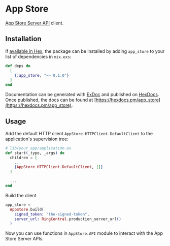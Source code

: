 # App Store

[App Store Server API](https://developer.apple.com/documentation/appstoreserverapi) client.

## Installation

If [available in Hex](https://hex.pm/docs/publish), the package can be installed
by adding `app_store` to your list of dependencies in `mix.exs`:

```elixir
def deps do
  [
    {:app_store, "~> 0.1.0"}
  ]
end
```

Documentation can be generated with [ExDoc](https://github.com/elixir-lang/ex_doc)
and published on [HexDocs](https://hexdocs.pm). Once published, the docs can
be found at [https://hexdocs.pm/app_store](https://hexdocs.pm/app_store).

## Usage

Add the default HTTP client `AppStore.HTTPClient.DefaultClient` to the application's supervision tree:

```elixir
# lib/your_app/application.ex
def start(_type, _args) do
  children = [
    ...
    {AppStore.HTTPClient.DefaultClient, []}
  ]

  ...
end
```

Build the client

```elixir
app_store =
  AppStore.build(
    signed_token: "the-signed-token",
    server_url: RingCentral.production_server_url()
  )
```

Now you can use functions in `AppStore.API` module to interact with the App Store Server APIs.
